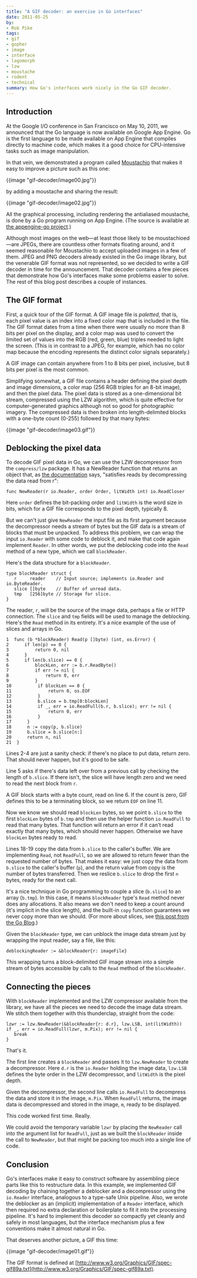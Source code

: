 ```yaml
---
title: "A GIF decoder: an exercise in Go interfaces"
date: 2011-05-25
by:
- Rob Pike
tags:
- gif
- gopher
- image
- interface
- lagomorph
- lzw
- moustache
- rodent
- technical
summary: How Go's interfaces work nicely in the Go GIF decoder.
---
```


## Introduction

At the Google I/O conference in San Francisco on May 10,
2011, we announced that the Go language is now available on Google App Engine.
Go is the first language to be made available on App Engine that compiles
directly to machine code,
which makes it a good choice for CPU-intensive tasks such as image manipulation.

In that vein, we demonstrated a program called [Moustachio](http://moustach-io.appspot.com/)
that makes it easy to improve a picture such as this one:

{{image "gif-decoder/image00.jpg"}}

by adding a moustache and sharing the result:

{{image "gif-decoder/image02.jpg"}}

All the graphical processing, including rendering the antialiased moustache,
is done by a Go program running on App Engine.
(The source is available at [the appengine-go project](http://code.google.com/p/appengine-go/source/browse/example/moustachio/).)

Although most images on the web—at least those likely to be moustachioed—are JPEGs,
there are countless other formats floating around,
and it seemed reasonable for Moustachio to accept uploaded images in a few of them.
JPEG and PNG decoders already existed in the Go image library,
but the venerable GIF format was not represented,
so we decided to write a GIF decoder in time for the announcement.
That decoder contains a few pieces that demonstrate how Go's interfaces
make some problems easier to solve.
The rest of this blog post describes a couple of instances.

## The GIF format

First, a quick tour of the GIF format.  A GIF image file is _paletted_,
that is, each pixel value is an index into a fixed color map that is included in the file.
The GIF format dates from a time when there were usually no more than 8
bits per pixel on the display,
and a color map was used to convert the limited set of values into the RGB (red,
green, blue) triples needed to light the screen.
(This is in contrast to a JPEG, for example,
which has no color map because the encoding represents the distinct color
signals separately.)

A GIF image can contain anywhere from 1 to 8 bits per pixel, inclusive, but 8 bits per pixel is the most common.

Simplifying somewhat, a GIF file contains a header defining the pixel depth
and image dimensions,
a color map (256 RGB triples for an 8-bit image),
and then the pixel data.
The pixel data is stored as a one-dimensional bit stream,
compressed using the LZW algorithm, which is quite effective for computer-generated
graphics although not so good for photographic imagery.
The compressed data is then broken into length-delimited blocks with a one-byte
count (0-255) followed by that many bytes:

{{image "gif-decoder/image03.gif"}}

## Deblocking the pixel data

To decode GIF pixel data in Go, we can use the LZW decompressor from the
`compress/lzw` package.
It has a NewReader function that returns an object that,
as [the documentation](/pkg/compress/lzw/#NewReader) says,
"satisfies reads by decompressing the data read from r":

	func NewReader(r io.Reader, order Order, litWidth int) io.ReadCloser

Here `order` defines the bit-packing order and `litWidth` is the word size in bits,
which for a GIF file corresponds to the pixel depth, typically 8.

But we can't just give `NewReader` the input file as its first argument
because the decompressor needs a stream of bytes but the GIF data is a stream
of blocks that must be unpacked.
To address this problem, we can wrap the input `io.Reader` with some code to deblock it,
and make that code again implement `Reader`.
In other words, we put the deblocking code into the `Read` method of a new type,
which we call `blockReader`.

Here's the data structure for a `blockReader`.

	type blockReader struct {
	   r     reader    // Input source; implements io.Reader and io.ByteReader.
	   slice []byte    // Buffer of unread data.
	   tmp   [256]byte // Storage for slice.
	}

The reader, `r`, will be the source of the image data,
perhaps a file or HTTP connection.
The `slice` and `tmp` fields will be used to manage the deblocking.
Here's the `Read` method in its entirety.
It's a nice example of the use of slices and arrays in Go.

	1  func (b *blockReader) Read(p []byte) (int, os.Error) {
	2      if len(p) == 0 {
	3          return 0, nil
	4      }
	5      if len(b.slice) == 0 {
	6          blockLen, err := b.r.ReadByte()
	7          if err != nil {
	8              return 0, err
	9          }
	10          if blockLen == 0 {
	11              return 0, os.EOF
	12          }
	13          b.slice = b.tmp[0:blockLen]
	14          if _, err = io.ReadFull(b.r, b.slice); err != nil {
	15              return 0, err
	16          }
	17      }
	18      n := copy(p, b.slice)
	19      b.slice = b.slice[n:]
	20      return n, nil
	21  }

Lines 2-4 are just a sanity check: if there's no place to put data, return zero.
That should never happen, but it's good to be safe.

Line 5 asks if there's data left over from a previous call by checking the
length of `b.slice`.
If there isn't, the slice will have length zero and we need to read the
next block from `r`.

A GIF block starts with a byte count, read on line 6.
If the count is zero, GIF defines this to be a terminating block,
so we return `EOF` on line 11.

Now we know we should read `blockLen` bytes,
so we point `b.slice` to the first `blockLen` bytes of `b.tmp` and then
use the helper function `io.ReadFull` to read that many bytes.
That function will return an error if it can't read exactly that many bytes,
which should never happen.
Otherwise we have `blockLen` bytes ready to read.

Lines 18-19 copy the data from `b.slice` to the caller's buffer.
We are implementing `Read`, not `ReadFull`,
so we are allowed to return fewer than the requested number of bytes.
That makes it easy: we just copy the data from `b.slice` to the caller's buffer (`p`),
and the return value from copy is the number of bytes transferred.
Then we reslice `b.slice` to drop the first `n` bytes,
ready for the next call.

It's a nice technique in Go programming to couple a slice (`b.slice`) to an array (`b.tmp`).
In this case, it means `blockReader` type's `Read` method never does any allocations.
It also means we don't need to keep a count around (it's implicit in the slice length),
and the built-in `copy` function guarantees we never copy more than we should.
(For more about slices, see [this post from the Go Blog](/blog/go-slices-usage-and-internals).)

Given the `blockReader` type, we can unblock the image data stream just
by wrapping the input reader,
say a file, like this:

	deblockingReader := &blockReader{r: imageFile}

This wrapping turns a block-delimited GIF image stream into a simple stream
of bytes accessible by calls to the `Read` method of the `blockReader`.

## Connecting the pieces

With `blockReader` implemented and the LZW compressor available from the library,
we have all the pieces we need to decode the image data stream.
We stitch them together with this thunderclap,
straight from the code:

	lzwr := lzw.NewReader(&blockReader{r: d.r}, lzw.LSB, int(litWidth))
	if _, err = io.ReadFull(lzwr, m.Pix); err != nil {
	   break
	}

That's it.

The first line creates a `blockReader` and passes it to `lzw.NewReader`
to create a decompressor.
Here `d.r` is the `io.Reader` holding the image data,
`lzw.LSB` defines the byte order in the LZW decompressor,
and `litWidth` is the pixel depth.

Given the decompressor, the second line calls `io.ReadFull` to decompress
the data and store it in the image, `m.Pix`.
When `ReadFull` returns, the image data is decompressed and stored in the image,
`m`, ready to be displayed.

This code worked first time. Really.

We could avoid the temporary variable `lzwr` by placing the `NewReader`
call into the argument list for `ReadFull`,
just as we built the `blockReader` inside the call to `NewReader`,
but that might be packing too much into a single line of code.

## Conclusion

Go's interfaces make it easy to construct software by assembling piece parts
like this to restructure data.
In this example, we implemented GIF decoding by chaining together a deblocker
and a decompressor using the `io.Reader` interface,
analogous to a type-safe Unix pipeline.
Also, we wrote the deblocker as an (implicit) implementation of a `Reader` interface,
which then required no extra declaration or boilerplate to fit it into the
processing pipeline.
It's hard to implement this decoder so compactly yet cleanly and safely in most languages,
but the interface mechanism plus a few conventions make it almost natural in Go.

That deserves another picture, a GIF this time:

{{image "gif-decoder/image01.gif"}}

The GIF format is defined at [http://www.w3.org/Graphics/GIF/spec-gif89a.txt](http://www.w3.org/Graphics/GIF/spec-gif89a.txt).
